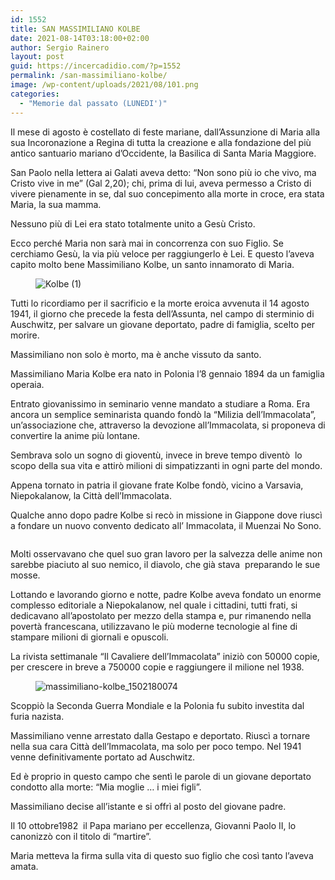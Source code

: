 ```yaml
---
id: 1552
title: SAN MASSIMILIANO KOLBE
date: 2021-08-14T03:18:00+02:00
author: Sergio Rainero
layout: post
guid: https://incercadidio.com/?p=1552
permalink: /san-massimiliano-kolbe/
image: /wp-content/uploads/2021/08/101.png
categories:
  - "Memorie dal passato (LUNEDI')"
---
```

Il mese di agosto è costellato di feste mariane, dall’Assunzione di Maria alla sua Incoronazione a Regina di tutta la creazione e alla fondazione del più antico santuario mariano d’Occidente, la Basilica di Santa Maria Maggiore.

San Paolo nella lettera ai Galati aveva detto: “Non sono più io che vivo, ma Cristo vive in me” (Gal 2,20); chi, prima di lui, aveva permesso a Cristo di vivere pienamente in se, dal suo concepimento alla morte in croce, era stata Maria, la sua mamma. 

Nessuno più di Lei era stato totalmente unito a Gesù Cristo.

Ecco perché Maria non sarà mai in concorrenza con suo Figlio. Se cerchiamo Gesù, la via più veloce per raggiungerlo è Lei. E questo l’aveva capito molto bene Massimiliano Kolbe, un santo innamorato di Maria.<figure class="wp-block-image">

![Kolbe (1)]() </figure> 

Tutti lo ricordiamo per il sacrificio e la morte eroica avvenuta il 14 agosto 1941, il giorno che precede la festa dell’Assunta, nel campo di sterminio di Auschwitz, per salvare un giovane deportato, padre di famiglia, scelto per morire. 

Massimiliano non solo è morto, ma è anche vissuto da santo.

Massimiliano Maria Kolbe era nato in Polonia l’8 gennaio 1894 da un famiglia operaia. 

Entrato giovanissimo in seminario venne mandato a studiare a Roma. Era ancora un semplice seminarista quando fondò la “Milizia dell’Immacolata”, un’associazione che, attraverso la devozione all’Immacolata, si proponeva di convertire la anime più lontane.

Sembrava solo un sogno di gioventù, invece in breve tempo diventò &nbsp;lo scopo della sua vita e attirò milioni di simpatizzanti in ogni parte del mondo.

Appena tornato in patria il giovane frate Kolbe fondò, vicino a Varsavia, Niepokalanow, la Città dell’Immacolata.

Qualche anno dopo padre Kolbe si recò in missione in Giappone dove riuscì a fondare un nuovo convento dedicato all’ Immacolata, il Muenzai No Sono.

<div class="wp-block-image">
  <figure class="aligncenter size-large"><img src="https://incercadidio.com/wp-content/uploads/2021/08/102.png" alt="" class="wp-image-1553" srcset="https://incercadidio.com/wp-content/uploads/2021/08/102.png 770w, https://incercadidio.com/wp-content/uploads/2021/08/102-300x226.png 300w, https://incercadidio.com/wp-content/uploads/2021/08/102-768x577.png 768w, https://incercadidio.com/wp-content/uploads/2021/08/102-600x450.png 600w" sizes="(max-width: 770px) 100vw, 770px" /></figure>
</div>

Molti osservavano che quel suo gran lavoro per la salvezza delle anime non sarebbe piaciuto al suo nemico, il diavolo, che già stava&nbsp; preparando le sue mosse.

Lottando e lavorando giorno e notte, padre Kolbe aveva fondato un enorme complesso editoriale a Niepokalanow, nel quale i cittadini, tutti frati, si dedicavano all’apostolato per mezzo della stampa e, pur rimanendo nella povertà francescana, utilizzavano le più moderne tecnologie al fine di stampare milioni di giornali e opuscoli.

La rivista settimanale “Il Cavaliere dell’Immacolata” iniziò con 50000 copie, per crescere in breve a 750000 copie e raggiungere il milione nel 1938.<figure class="wp-block-image">

![massimiliano-kolbe_1502180074]() </figure> 

Scoppiò la Seconda Guerra Mondiale e la Polonia fu subito investita dal furia nazista.

Massimiliano venne arrestato dalla Gestapo e deportato. Riuscì a tornare nella sua cara Città dell’Immacolata, ma solo per poco tempo. Nel 1941 venne definitivamente portato ad Auschwitz.

Ed è proprio in questo campo che sentì le parole di un giovane deportato condotto alla morte: “Mia moglie … i miei figli”.

Massimiliano decise all’istante e si offrì al posto del giovane padre.

Il 10 ottobre1982&nbsp; il Papa mariano per eccellenza, Giovanni Paolo II, lo canonizzò con il titolo di “martire”.

Maria metteva la firma sulla vita di questo suo figlio che così tanto l’aveva amata.